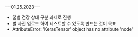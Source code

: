 ---01.25.2023---
* 꿀벌 건강 상태 구분 과제로 진행
* 벌 사진 업로드 하여 테스트할 수 있도록 만드는 것이 목표
* AttributeError: 'KerasTensor' object has no attribute 'node'
